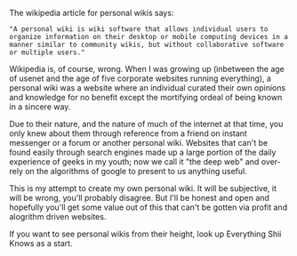 The wikipedia article for personal wikis says:

``"A personal wiki is wiki software that allows individual users to organize information on their desktop or mobile computing devices in a manner similar to community wikis, but without collaborative software or multiple users."``

Wikipedia is, of course, wrong. When I was growing up (inbetween the age of usenet and the age of five corporate websites running everything), a personal wiki was a website where an individual curated their own opinions and knowledge for no benefit except the mortifying ordeal of being known in a sincere way.

Due to their nature, and the nature of much of the internet at that time, you only knew about them through reference from a friend on instant messenger or a forum or another personal wiki. Websites that can't be found easily through search engines made up a large portion of the daily experience of geeks in my youth; now we call it "the deep web" and over-rely on the algorithms of google to present to us anything useful.

This is my attempt to create my own personal wiki. It will be subjective, it will be wrong, you'll probably disagree. But I'll be honest and open and hopefully you'll get some value out of this that can't be gotten via profit and alogrithm driven websites.

If you want to see personal wikis from their height, look up Everything Shii Knows as a start.
